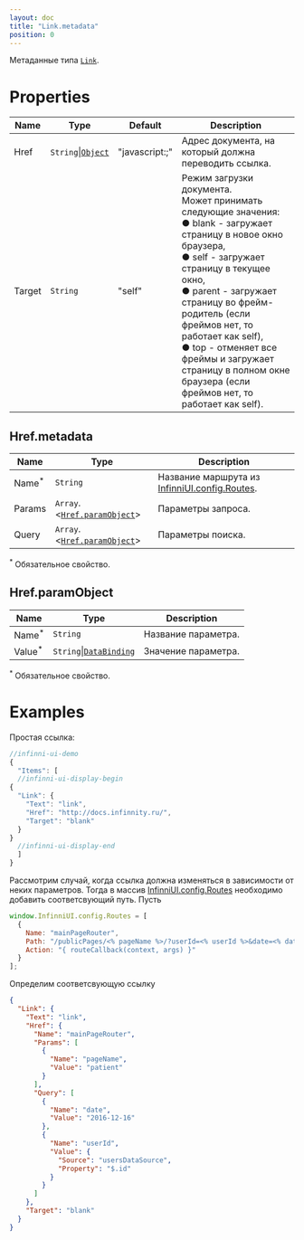 ```yaml
---
layout: doc
title: "Link.metadata"
position: 0
---
```


Метаданные типа [`Link`](../).

# Properties

|Name|Type|Default|Description|
|----|----|-------|-----------|
|Href|`String`&#124;[`Object`](#hrefmetadata)|"javascript:;"|Адрес документа, на который должна переводить ссылка.|
|Target|`String`|"self"|Режим загрузки документа.<br> Может принимать следующие значения: <br> &#9679; blank - загружает страницу в новое окно браузера,<br> &#9679; self - загружает страницу в текущее окно,<br> &#9679; parent - загружает страницу во фрейм-родитель (если фреймов нет, то работает как self),<br> &#9679; top - отменяет все фреймы и загружает страницу в полном окне браузера (если фреймов нет, то работает как self).|

## Href.metadata

|Name|Type|Description|
|----|----|-----------|
|Name<sup>*</sup>|`String`|Название маршрута из [InfinniUI.config.Routes](/docs/API/Core/InfinniUI/InfinniUI.config.Routes/).|
|Params|`Array`.<[`Href.paramObject`](#hrefparamobject)>|Параметры запроса.|
|Query|`Array`.<[`Href.paramObject`](#hrefparamobject)>|Параметры поиска.|

<sup>*</sup> Обязательное свойство.

## Href.paramObject

|Name|Type|Description|
|----|----|-----------|
|Name<sup>*</sup>|`String`|Название параметра.|
|Value<sup>*</sup>|`String`&#124;[`DataBinding`](/docs/API/Core/DataBinding/DataBinding.metadata/)|Значение параметра.|

<sup>*</sup> Обязательное свойство.

# Examples

Простая ссылка:

```js
//infinni-ui-demo
{
  "Items": [
  //infinni-ui-display-begin
{
  "Link": {
    "Text": "link",
    "Href": "http://docs.infinnity.ru/",
    "Target": "blank"
  }
}
  //infinni-ui-display-end
  ]
}
```

Рассмотрим случай, когда ссылка должна изменяться в зависимости от неких параметров.
Тогда в массив [InfinniUI.config.Routes](/docs/API/Core/InfinniUI/InfinniUI.config.Routes/) необходимо добавить соответсвующий путь.
Пусть

```js
window.InfinniUI.config.Routes = [
  {
    Name: "mainPageRouter",
    Path: "/publicPages/<% pageName %>/?userId=<% userId %>&date=<% date %>",
    Action: "{ routeCallback(context, args) }"
  }
];
```
Определим соответсвующую ссылку

```json
{
  "Link": {
    "Text": "link",
    "Href": {
      "Name": "mainPageRouter",
      "Params": [
        {
          "Name": "pageName",
          "Value": "patient"
        }
      ],
      "Query": [
        {
          "Name": "date",
          "Value": "2016-12-16"
        },
        {
          "Name": "userId",
          "Value": {
            "Source": "usersDataSource",
            "Property": "$.id"
          }
        }
      ]
    },
    "Target": "blank"
  }
}
```
